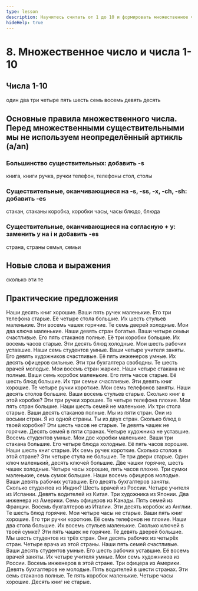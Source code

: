 ```yaml
---
type: lesson
description: Научитесь считать от 1 до 10 и формировать множественное число в английском языке! Освойте простые правила множественного числа, правильно используйте "these" и "those", и потренируйтесь на 140 примерах из реальной жизни. Идеально для начинающих, которые хотят правильно описывать количества в повседневных разговорах.
hideHelp: true
---
```


# 8. Множественное число и числа 1-10

## Числа 1-10

один
два
три
четыре
пять
шесть
семь
восемь
девять
десять

## Основные правила множественного числа. Перед множественными существительными мы не используем неопределённый артикль (a/an)

### Большинство существительных: добавить -s

книга, книги
ручка, ручки
телефон, телефоны
стол, столы

### Существительные, оканчивающиеся на -s, -ss, -x, -ch, -sh: добавить -es

стакан, стаканы
коробка, коробки
часы, часы
блюдо, блюда

### Существительные, оканчивающиеся на согласную + y: заменить y на i и добавить -es

страна, страны
семья, семьи

## Новые слова и выражения

сколько
эти
те

## Практические предложения

Наши десять книг хорошие.
Ваши пять ручек маленькие.
Его три телефона старые.
Её четыре стола большие.
Их шесть стульев маленькие.
Эти восемь чашек горячие.
Те семь дверей холодные.
Мои два ключа маленькие.
Наши девять стран богатые.
Ваши четыре семьи счастливые.
Его пять стаканов полные.
Её три коробки большие.
Их восемь часов старые.
Эти десять блюд холодные.
Мои шесть рабочих уставшие.
Наши семь студентов умные.
Ваши четыре учителя заняты.
Его девять художников счастливые.
Её пять инженеров умные.
Их десять офицеров сильные.
Эти три бухгалтера свободны.
Те шесть врачей молодые.
Мои восемь стран жаркие.
Наши четыре стакана не полные.
Ваши семь коробок маленькие.
Его пять часов старые.
Её шесть блюд большие.
Их три семьи счастливые.
Эти девять книг хорошие.
Те четыре ручки короткие.
Мои семь телефонов заняты.
Наши десять столов большие.
Ваши восемь стульев старые.
Сколько книг в этой коробке?
Эти три ручки хорошие.
Те четыре телефона плохие.
Мои пять стран большие.
Наши шесть семей не маленькие.
Их три стола старые.
Ваши десять стаканов полные.
Мы из пяти стран.
Они из восьми стран.
Я из одной страны.
Ты из двух стран.
Сколько блюд в твоей коробке?
Эти шесть часов не старые.
Те девять чашек не горячие.
Десять семей в пяти странах.
Четыре художника не уставшие.
Восемь студентов умные.
Мои две коробки маленькие.
Ваши три стакана большие.
Его четыре блюда холодные.
Её пять часов хорошие.
Наши шесть книг старые.
Их семь ручек короткие.
Сколько столов в этой стране?
Эти четыре стула не большие.
Те три двери старые.
Один ключ маленький, десять ключей большие.
Две чашки горячие, шесть чашек холодные.
Четыре часы хорошие, пять часов плохие.
Три сумки маленькие, семь сумок большие.
Наши восемь офицеров молодые.
Ваши девять рабочих уставшие.
Его десять бухгалтеров заняты.
Сколько студентов из Индии?
Шесть врачей из России.
Четыре учителя из Испании.
Девять водителей из Китая.
Три художника из Японии.
Два инженера из Америки.
Семь офицеров из Канады.
Пять семей из Франции.
Восемь бухгалтеров из Италии.
Эти десять коробок из Англии.
Те шесть блюд горячие.
Мои четыре часы не старые.
Ваши пять книг хорошие.
Его три ручки короткие.
Её семь телефонов не плохие.
Наши два стола большие.
Их восемь стульев маленькие.
Сколько ключей в твоей сумке?
Эти пять чашек не горячие.
Те девять дверей большие.
Мы шесть студентов из трёх стран.
Они десять рабочих из четырёх стран.
Четыре врача из этой страны.
Наши пять семей счастливые.
Ваши десять студентов умные.
Его шесть рабочих уставшие.
Её восемь врачей заняты.
Их четыре учителя умные.
Мои семь художников из России.
Восемь инженеров в этой стране.
Три офицера из Америки.
Девять бухгалтеров не молодые.
Пять водителей в шести странах.
Эти семь стаканов полные.
Те пять коробок маленькие.
Четыре часы хорошие.
Десять книг не старые.
